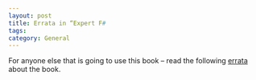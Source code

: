 ```yaml
---
layout: post
title: Errata in “Expert F#
tags: 
category: General
---
```

For anyone else that is going to use this book – read the following [errata](http://www.expert-fsharp.com/Updates/Expert-FSharp-Errata-Jan-27-2009.pdf) about the book.
